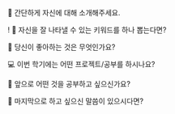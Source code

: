 👋 간단하게 자신에 대해 소개해주세요.

!
🔎 자신을 잘 나타낼 수 있는 키워드를 하나 뽑는다면?


💌 당신이 좋아하는 것은 무엇인가요?


💻 이번 학기에는 어떤 프로젝트/공부를 하시나요?


👣 앞으로 어떤 것을 공부하고 싶으신가요?


💙 마지막으로 하고 싶으신 말씀이 있으시다면?
